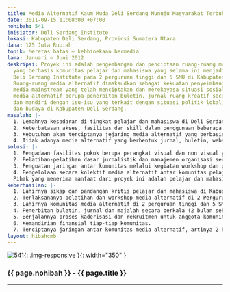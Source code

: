 ```yaml
---
title: Media Alternatif Kaum Muda Deli Serdang Munuju Masyarakat Terbuka
date: 2011-09-15 11:08:00 +07:00
nohibah: 541
inisiator: Deli Serdang Institute
lokasi: Kabupaten Deli Serdang, Provinsi Sumatera Utara
dana: 125 Juta Rupiah
topik: Meretas batas – kebhinekaan bermedia
lama: Januari – Juni 2012
deskripsi: Proyek ini adalah pengembangan dan penciptaan ruang-ruang media alternatif
  yang berbasis komunitas pelajar dan mahasiswa yang selama ini menjadi sel-sel temporer
  Deli Serdang Institute pada 2 perguruan tinggi dan 5 SMU di Kabupaten Deli Serdang.
  Ruang-ruang media alternatif dimaksudkan sebagai kekuatan penyeimbang melawan hegemoni
  media mainstream yang telah menciptakan dan merekayasa situasi sosial. Bentuk-bentuk
  media alternatif berupa penerbitan buletin, jurnal ruang kreatif secara berkala
  dan mandiri dengan isu-isu yang terkait dengan situasi politik lokal, lingkungan
  dan budaya di Kabupaten Deli Serdang.
masalah: |-
  1. Lemahnya kesadaran di tingkat pelajar dan mahasiswa di Deli Serdang untuk membangun media alternatif sebagai kekuatan penyeimbang melawan hegemoni media mainstream yang cenderung berpihak kepada kepentingan negara.
  2. Keterbatasan akses, fasilitas dan skill dalam penggunaan beberapa alat yang bisa menjadi sarana penciptaan media alternatif bagi pelajar dan mahasiswa di Deli Serdang.
  3. Kebutuhan akan terciptanya jejaring media alternatif yang berbasis pada pelajar dan mahasiswa di kabupaten Deli Serdang.
  4. Tidak adanya media alternatif yang berbentuk jurnal, buletin, website yang dikelolah oleh pelajar dan mahasiswa di Deli Serdang.`
solusi: |-
  1. Pengadaan fasilitas pokok berupa perangkat visual dan non visual yang berfungsi untuk memproduksi informasi di tiap-tiap komunitas ( 2 perguruan tinggi dan 5 SMU di Kabupaten Deli Serdang)
  2. Pelatihan-pelatihan dasar jurnalistik dan manajemen organisasi secara teroganisir selama 3 bulan di 2 perguruan tinggi dan 5 SMU yang menjadi sel temporer Deli Serdang Institute.
  3. Penguatan jaringan antar komunitas melalui kegiatan workshop dan penciptaan infrastruktur.
  4. Pengelolaan secara kolektif media alternatif antar komunitas pelajar dan mahasiswa dengan hasil produksi berupa jurnal, buletin, majalah yang memuat isu-isu politik lokal, lingkungan dan budaya di Deli Serdang secara berkala dengan prinsip-prinsip yang lebih otonom.
  Pihak yang menerima manfaat dari proyek ini adalah pelajar dan mahasiswa yang berumur 17 – 24 tahun yang berlokasi pada 2 Perguruan Tinggi dan 5 Sekolah Menengah Umum di Kabupaten Deli Serdang.
keberhasilan: |-
  1. Lahirnya sikap dan pandangan kritis pelajar dan mahasiswa di Kabupaten Deli Serdang.
  2. Terlaksananya pelatihan dan workshop media alternatif di 2 Perguruan Tinggi dan 5 SMU yang menjadi target sasaran dengan keterlibatan struktur organisasi perguruan tinggi (BEM) dan SMU (OSIS).
  3. Lahirnya komunitas media alternatif di 2 perguruan tinggi dan 5 SMU yang menjadi sasaran program ini dengan struktur organisasi yang rapi.
  4. Penerbitan buletin, jurnal dan majalah secara berkala (2 bulan sekali) di tiap-tiap komunitas yang menjadi sasaran program ini.
  5. Berjalannya proses kaderisasi dan rekruitmen untuk anggota komunitas.
  6. Kemandirian finansial tiap-tiap komunitas.
  7. Terciptanya jaringan antar komunitas media alternatif, artinya 2 komunitas di perguruan tinggi dan 5 komunitas di SMU yang menjadi sasaran berelasi dalam sebuah struktur jaringan organisasi. Menjadi pelopor dan percontohan yang bisa dipraktikkan di kabupaten lain.
layout: hibahcmb
---
```


![541](/static/img/hibahcmb/541.png){: .img-responsive }{: width="350" }

### {{ page.nohibah }} - {{ page.title }}

---
